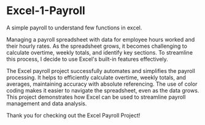 # Excel-1-Payroll
A simple payroll to understand few functions in excel.

Managing a payroll spreadsheet with data for employee hours worked and their hourly rates. As the spreadsheet grows, it becomes challenging to calculate overtime, weekly totals, and identify key sections. To streamline this process, I decide to use Excel's built-in features effectively.

 The Excel payroll project successfully automates and simplifies the payroll processing. It helps to efficiently calculate overtime, weekly totals, and averages, maintaining accuracy with absolute referencing. The use of color coding makes it easier to navigate the spreadsheet, even as the data grows. This project demonstrates how Excel can be used to streamline payroll management and data analysis.

Thank you for checking out the Excel Payroll Project!

 
